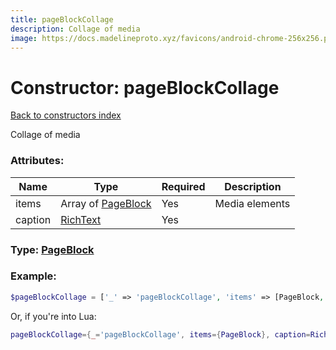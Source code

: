 ```yaml
---
title: pageBlockCollage
description: Collage of media
image: https://docs.madelineproto.xyz/favicons/android-chrome-256x256.png
---
```

# Constructor: pageBlockCollage  
[Back to constructors index](index.md)



Collage of media

### Attributes:

| Name     |    Type       | Required | Description |
|----------|---------------|----------|-------------|
|items|Array of [PageBlock](../types/PageBlock.md) | Yes|Media elements|
|caption|[RichText](../types/RichText.md) | Yes|



### Type: [PageBlock](../types/PageBlock.md)


### Example:

```php
$pageBlockCollage = ['_' => 'pageBlockCollage', 'items' => [PageBlock, PageBlock], 'caption' => RichText];
```  


Or, if you're into Lua:

```lua
pageBlockCollage={_='pageBlockCollage', items={PageBlock}, caption=RichText}

```


